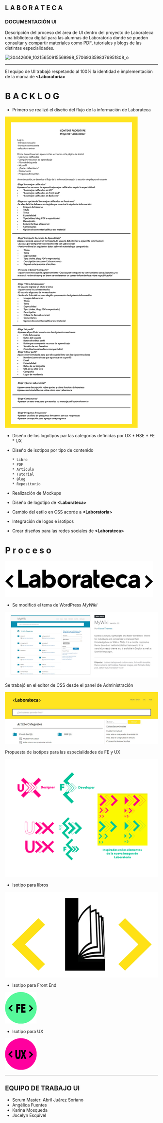## L A B O R A T E C A

### DOCUMENTACIÓN UI

Descripción del proceso del área de UI dentro del proyecto de Laborateca una biblioteca digital para las alumnas de Laboratoria donde se pueden consultar y compartir materiales como PDF, tutoriales y blogs de las distintas especialidades.

![30442609_10215650915569998_5706933598376951808_o](https://user-images.githubusercontent.com/32865535/38527214-3a01618c-3c1f-11e8-863d-c535496e0955.jpg)

***
El equipo de UI trabajó respetando al 100% la identidad e implementación de la marca de **<Laboratoria\>**

# B A C K L O G

* Primero se realizó el diseño del flujo de la información de Laborateca

![logo.png](assets/images/content001-01.jpg)

* Diseño de los logotipos par las categorías definidas por UX
       * HSE
       * FE
       * UX
* Diseño de isotipos por tipo de contenido

      * Libro
      * PDF
      * Artículo
      * Tutorial
      * Blog
      * Repositorio
* Realización de Mockups
* Diseño de logotipo de **<Laborateca\>**
* Cambio del estilo en CSS acorde a **<Laboratoria\>**
* Integración de logos e isotipos
* Crear diseños para las redes sociales de **<Laborateca\>**

# P r o c e s o

![logo.png](assets/images/logo.png)

* Se modificó el tema de WordPress *MyWiki*

![tema.jpg](assets/images/tema.jpg)

Se trabajó en el editor de CSS desde el panel de Administración

![labo.jpg](assets/images/labo.jpg)

Propuesta de isotipos para las especialidades de FE y UX

![labo.jpg](assets/images/propuesta.png)

* Isotipo para libros

![iso-laborateca2.png](assets/images/iso-laborateca2.png)

* Isotipo para Front End

![front-end.png](assets/icons/iconos-ux-02.png)

* Isotipo para UX

![front-end.png](assets/icons/ux-med-02.png)



***
## EQUIPO DE TRABAJO UI

* Scrum Master: Abril Juárez Soriano
* Angélica Fuentes
* Karina Mosqueda
* Jocelyn Esquivel
